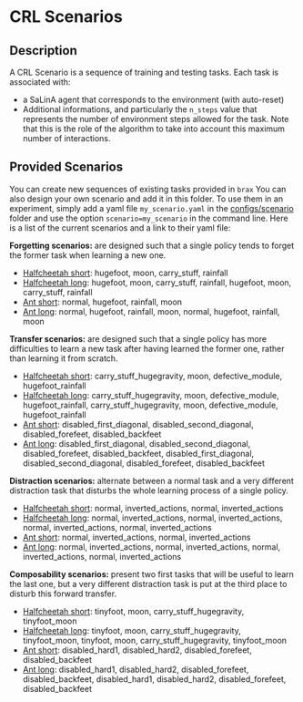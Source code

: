# CRL Scenarios

## Description

A CRL Scenario is a sequence of training and testing tasks. Each task is associated with:
* a SaLinA agent that corresponds to the environment (with auto-reset)
* Additional informations, and particularly the `n_steps` value that represents the number of environment steps allowed for the task. Note that this is the role of the algorithm  to take into account this maximum number of interactions. 

## Provided Scenarios

You can create new sequences of existing tasks provided in `brax`  You can also design your own scenario and add it in this folder. To use them in an experiment, simply add a yaml file `my_scenario.yaml` in the [configs/scenario](configs/scenario/) folder and use the option `scenario=my_scenario` in the command line. Here is a list of the current scenarios and a link to their yaml file:

**Forgetting scenarios:**  are designed such that a single policy tends to forget the former task when learning a new one.
* [Halfcheetah short](../configs/scenario/halfcheetah/forgetting_short.yaml): hugefoot, moon, carry_stuff, rainfall
* [Halfcheetah long](../configs/scenario/halfcheetah/forgetting_long.yaml): hugefoot, moon, carry_stuff, rainfall, hugefoot, moon, carry_stuff, rainfall
* [Ant short](../configs/scenario/ant/forgetting_short.yaml): normal, hugefoot, rainfall, moon
* [Ant long](../configs/scenario/ant/forgetting_long.yaml): normal, hugefoot, rainfall, moon, normal, hugefoot, rainfall, moon

**Transfer scenarios:**  are designed such that a single policy has more difficulties to learn a new task after having learned the former one, rather than learning it from scratch.
* [Halfcheetah short](../configs/scenario/halfcheetah/transfer_short.yaml): carry_stuff_hugegravity, moon, defective_module, hugefoot_rainfall
* [Halfcheetah long](../configs/scenario/halfcheetah/transfer_long.yaml): carry_stuff_hugegravity, moon, defective_module, hugefoot_rainfall, carry_stuff_hugegravity, moon, defective_module, hugefoot_rainfall
* [Ant short](../configs/scenario/ant/transfer_short.yaml): disabled_first_diagonal, disabled_second_diagonal, disabled_forefeet, disabled_backfeet
* [Ant long](../configs/scenario/ant/transfer_long.yaml): disabled_first_diagonal, disabled_second_diagonal, disabled_forefeet, disabled_backfeet, disabled_first_diagonal, disabled_second_diagonal, disabled_forefeet, disabled_backfeet

**Distraction scenarios:**  alternate between a normal task and a very different distraction task that disturbs the whole learning process of a single policy.
* [Halfcheetah short](../configs/scenario/halfcheetah/distraction_short.yaml): normal, inverted_actions, normal, inverted_actions
* [Halfcheetah long](../configs/scenario/halfcheetah/distraction_long.yaml): normal, inverted_actions, normal, inverted_actions, normal, inverted_actions, normal, inverted_actions
* [Ant short](../configs/scenario/ant/distraction_short.yaml): normal, inverted_actions, normal, inverted_actions
* [Ant long](../configs/scenario/ant/distraction_long.yaml): normal, inverted_actions, normal, inverted_actions, normal, inverted_actions, normal, inverted_actions

**Composability scenarios:**  present two first tasks that will be useful to learn the last one, but a very different distraction task is put at the third place to disturb this forward transfer.
* [Halfcheetah short](../configs/scenario/halfcheetah/composability_short.yaml): tinyfoot, moon, carry_stuff_hugegravity, tinyfoot_moon
* [Halfcheetah long](../configs/scenario/halfcheetah/composability_long.yaml): tinyfoot, moon, carry_stuff_hugegravity, tinyfoot_moon, tinyfoot, moon, carry_stuff_hugegravity, tinyfoot_moon
* [Ant short](../configs/scenario/ant/composability_short.yaml): disabled_hard1, disabled_hard2, disabled_forefeet, disabled_backfeet
* [Ant long](../configs/scenario/ant/composability_long.yaml): disabled_hard1, disabled_hard2, disabled_forefeet, disabled_backfeet, disabled_hard1, disabled_hard2, disabled_forefeet, disabled_backfeet